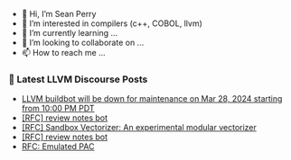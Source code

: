 - 👋 Hi, I’m Sean Perry
- 👀 I’m interested in compilers (c++, COBOL, llvm)
- 🌱 I’m currently learning ...
- 💞️ I’m looking to collaborate on ...
- 📫 How to reach me ...

<!---
s66perry/s66perry is a ✨ special ✨ repository because its `README.md` (this file) appears on your GitHub profile.
You can click the Preview link to take a look at your changes.
--->
### 📕 Latest LLVM Discourse Posts

<!-- DISCOURSE-LLVM:START -->
- [LLVM buildbot will be down for maintenance on Mar 28, 2024 starting from 10:00 PM PDT](https://discourse.llvm.org/t/llvm-buildbot-will-be-down-for-maintenance-on-mar-28-2024-starting-from-10-00-pm-pdt/85560#post_1)
- [[RFC] review notes bot](https://discourse.llvm.org/t/rfc-review-notes-bot/85558#post_2)
- [[RFC] Sandbox Vectorizer: An experimental modular vectorizer](https://discourse.llvm.org/t/rfc-sandbox-vectorizer-an-experimental-modular-vectorizer/79059?page=2#post_40)
- [[RFC] review notes bot](https://discourse.llvm.org/t/rfc-review-notes-bot/85558#post_1)
- [RFC: Emulated PAC](https://discourse.llvm.org/t/rfc-emulated-pac/85557#post_1)
<!-- DISCOURSE-LLVM:END -->
